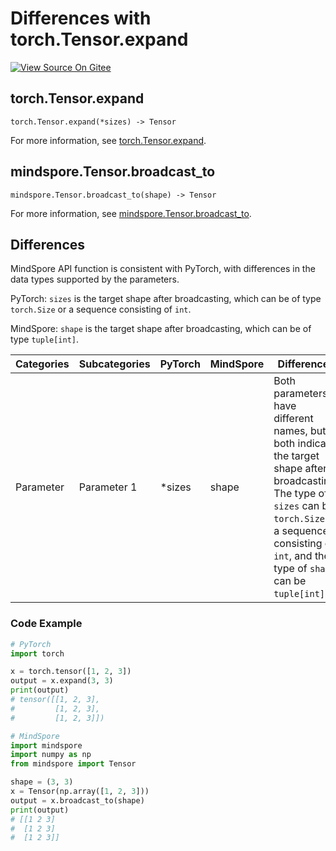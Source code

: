 # Differences with torch.Tensor.expand

[![View Source On Gitee](https://mindspore-website.obs.cn-north-4.myhuaweicloud.com/website-images/r2.3.2/resource/_static/logo_source_en.svg)](https://gitee.com/mindspore/docs/blob/r2.3.2/docs/mindspore/source_en/note/api_mapping/pytorch_diff/expand.md)

## torch.Tensor.expand

```text
torch.Tensor.expand(*sizes) -> Tensor
```

For more information, see [torch.Tensor.expand](https://pytorch.org/docs/1.8.1/tensors.html#torch.Tensor.expand).

## mindspore.Tensor.broadcast_to

```text
mindspore.Tensor.broadcast_to(shape) -> Tensor
```

For more information, see [mindspore.Tensor.broadcast_to](https://www.mindspore.cn/docs/en/r2.3.2/api_python/mindspore/Tensor/mindspore.Tensor.broadcast_to.html).

## Differences

MindSpore API function is consistent with PyTorch, with differences in the data types supported by the parameters.

PyTorch: `sizes` is the target shape after broadcasting, which can be of type ``torch.Size`` or a sequence consisting of ``int``.

MindSpore: `shape` is the target shape after broadcasting, which can be of type ``tuple[int]``.

| Categories | Subcategories | PyTorch | MindSpore | Differences  |
| --- |---------------|---------| --- |-------------|
| Parameter | Parameter 1 | *sizes | shape | Both parameters have different names, but both indicate the target shape after broadcasting. The type of `sizes` can be ``torch.Size`` or a sequence consisting of ``int``, and the type of `shape` can be ``tuple[int]``.|

### Code Example

```python
# PyTorch
import torch

x = torch.tensor([1, 2, 3])
output = x.expand(3, 3)
print(output)
# tensor([[1, 2, 3],
#         [1, 2, 3],
#         [1, 2, 3]])

# MindSpore
import mindspore
import numpy as np
from mindspore import Tensor

shape = (3, 3)
x = Tensor(np.array([1, 2, 3]))
output = x.broadcast_to(shape)
print(output)
# [[1 2 3]
#  [1 2 3]
#  [1 2 3]]
```
